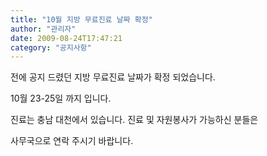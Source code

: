 ```yaml
---
title: "10월 지방 무료진료 날짜 확정"
author: "관리자"
date: 2009-08-24T17:47:21
category: "공지사항"
---
```


전에 공지 드렸던 지방 무료진료 날짜가 확정 되었습니다.

10월 23-25일 까지 입니다.

진료는 충남 대천에서 있습니다. 진료 및 자원봉사가 가능하신 분들은

사무국으로 연락 주시기 바랍니다.
